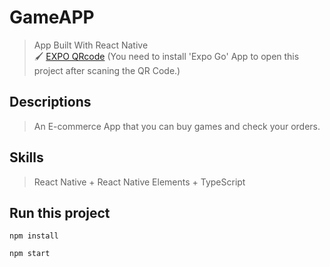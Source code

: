 # GameAPP
 > App Built With React Native   
 🖌 [EXPO QRcode](https://expo.io/@finnosamu/GameApp) (You need to install 'Expo Go' App to open this project after scaning the QR Code.)  

## Descriptions
> An E-commerce App that you can buy games and check your orders.

## Skills
> React Native + React Native Elements + TypeScript

## Run this project
```
npm install

npm start
```
